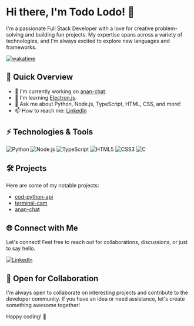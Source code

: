 # Hi there, I'm Todo Lodo! 👋

I'm a passionate Full Stack Developer with a love for creative problem-solving and building fun projects. My expertise spans across a variety of technologies, and I'm always excited to explore new languages and frameworks.

[![wakatime](https://wakatime.com/badge/user/018dc576-8867-4d3a-b126-260ae092b26a.svg)](https://wakatime.com/@018dc576-8867-4d3a-b126-260ae092b26a)

## 🚀 Quick Overview

- 🔭 I'm currently working on [anan-chat](https://github.com/Curtin-Colombo-Programming-Club/anan-chat).
- 🌱 I'm learning [Electron.js](https://www.electronjs.org/).
- 💬 Ask me about Python, Node.js, TypeScript, HTML, CSS, and more!
- 📫 How to reach me: [LinkedIn](https://www.linkedin.com/in/todolodo)

## ⚡ Technologies & Tools

![Python](https://img.shields.io/badge/Python-3776AB?style=for-the-badge&logo=python&logoColor=white)
![Node.js](https://img.shields.io/badge/Node.js-339933?style=for-the-badge&logo=node.js&logoColor=white)
![TypeScript](https://img.shields.io/badge/TypeScript-007ACC?style=for-the-badge&logo=typescript&logoColor=white)
![HTML5](https://img.shields.io/badge/HTML5-E34F26?style=for-the-badge&logo=html5&logoColor=white)
![CSS3](https://img.shields.io/badge/CSS3-1572B6?style=for-the-badge&logo=css3&logoColor=white)
![C](https://img.shields.io/badge/C-00599C?style=for-the-badge&logo=c&logoColor=white)

## 🛠️ Projects

Here are some of my notable projects:

- [cod-python-api](https://github.com/TodoLodo/cod-python-api)
- [terminal-cam](https://github.com/TodoLodo/terminal-cam)
- [anan-chat](https://github.com/Curtin-Colombo-Programming-Club/anan-chat)

## 🌐 Connect with Me

Let's connect! Feel free to reach out for collaborations, discussions, or just to say hello.

[![LinkedIn](https://img.shields.io/badge/LinkedIn-0077B5?style=for-the-badge&logo=linkedin&logoColor=white)](https://www.linkedin.com/in/todolodo)
<!--[![Twitter](https://img.shields.io/badge/Twitter-1DA1F2?style=for-the-badge&logo=twitter&logoColor=white)](your Twitter profile link)-->

## 🚀 Open for Collaboration

I'm always open to collaborate on interesting projects and contribute to the developer community. If you have an idea or need assistance, let's create something awesome together!

Happy coding! 🚀
